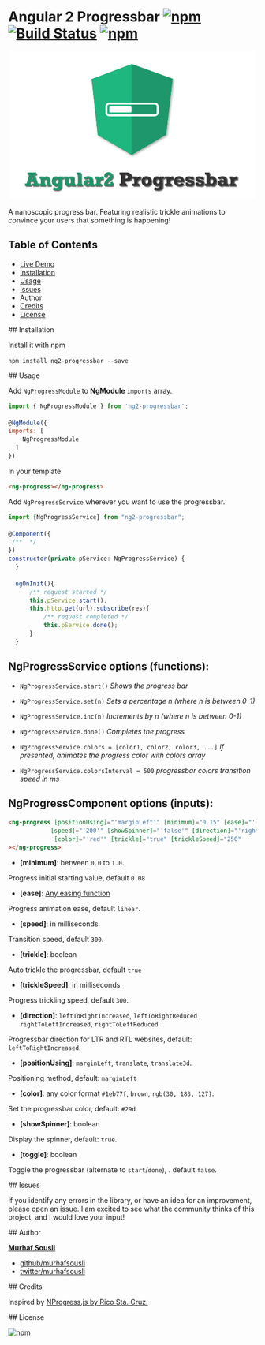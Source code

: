 
# Angular 2 Progressbar [![npm](https://img.shields.io/npm/v/ng2-progressbar.svg?maxAge=2592000?style=plastic)](https://www.npmjs.com/package/ng2-progressbar) [![Build Status](https://travis-ci.org/MurhafSousli/ng2-progressbar.svg?branch=master)](https://travis-ci.org/MurhafSousli/ng2-progressbar) [![npm](https://img.shields.io/npm/dt/ng2-progressbar.svg?maxAge=2592000?style=plastic)](https://www.npmjs.com/package/ng2-progressbar)


<p align="center"><img style="text-align: center;" src="/assets/cover.png?raw=true"></p>


A nanoscopic progress bar. Featuring realistic trickle animations to convince your users that something is happening!

## Table of Contents 
 
 - [Live Demo](https://MurhafSousli.github.io/ng2-progressbar)
 - [Installation](#installation)
 - [Usage](#usage) 
 - [Issues](#issues)    
 - [Author](#author)
 - [Credits](#credits)
 - [License](#license) 

<a name="installation"/>
## Installation

Install it with npm

`npm install ng2-progressbar --save`

<a name="usage"/>
## Usage

Add `NgProgressModule` to **NgModule** `imports` array.

```javascript
import { NgProgressModule } from 'ng2-progressbar';

@NgModule({
imports: [
    NgProgressModule
  ]
})
```

In your template

```html
<ng-progress></ng-progress>
```

Add `NgProgressService` wherever you want to use the progressbar.

```javascript
import {NgProgressService} from "ng2-progressbar";

@Component({
 /**  */ 
})
constructor(private pService: NgProgressService) {
  }
  
  ngOnInit(){
      /** request started */
      this.pService.start();
      this.http.get(url).subscribe(res){
          /** request completed */
          this.pService.done();
      }
  }
```

## NgProgressService options (functions):


 - `NgProgressService.start()` *Shows the progress bar*

 - `NgProgressService.set(n)`   *Sets a percentage n (where n is between 0-1)*

 - `NgProgressService.inc(n)`   *Increments by n (where n is between 0-1)*

 - `NgProgressService.done()`   *Completes the progress*
 
 - `NgProgressService.colors = [color1, color2, color3, ...]`   *if presented, animates the progress color with colors array*

 - `NgProgressService.colorsInterval = 500`   *progressbar colors transition speed in ms*
 

## NgProgressComponent options (inputs):

```html
<ng-progress [positionUsing]="'marginLeft'" [minimum]="0.15" [ease]="'linear'"
            [speed]="'200'" [showSpinner]="'false'" [direction]="'rightToLeftIncreased'"
             [color]="'red'" [trickle]="true" [trickleSpeed]="250"
></ng-progress>
```


 - **[minimum]**: between `0.0` to `1.0`.

  Progress initial starting value, default `0.08`

 - **[ease]**: [Any easing function](http://easings.net/)

  Progress animation ease, default `linear`.

 - **[speed]**: in milliseconds.

  Transition speed,  default `300`.

 - **[trickle]**: boolean

  Auto trickle the progressbar, default `true`

 - **[trickleSpeed]**: in milliseconds. 

  Progress trickling speed, default `300`.

 - **[direction]**:  `leftToRightIncreased`, `leftToRightReduced` , `rightToLeftIncreased`, `rightToLeftReduced`.

  Progressbar direction for LTR and RTL websites, default: `leftToRightIncreased`.

 - **[positionUsing]**: `marginLeft`, `translate`, `translate3d`.

  Positioning method, default: `marginLeft`

 - **[color]**: any color format `#1eb77f`, `brown`, `rgb(30, 183, 127)`.

  Set the progressbar color, default: `#29d`

 - **[showSpinner]**: boolean 

  Display the spinner, default: `true`.

 - **[toggle]**: boolean

  Toggle the progressbar (alternate to `start`/`done`), . default `false`.

<a name="issues"/>
## Issues

If you identify any errors in the library, or have an idea for an improvement, please open an [issue](https://github.com/MurhafSousli/ng2-wp-api/issues). I am excited to see what the community thinks of this project, and I would love your input!

<a name="author"/>
## Author

 **[Murhaf Sousli](http://murhafsousli.com)**

 - [github/murhafsousli](https://github.com/MurhafSousli)
 - [twitter/murhafsousli](https://twitter.com/MurhafSousli)
 
<a name="credit"/>
## Credits 

 Inspired by [NProgress.js by Rico Sta. Cruz.](https://github.com/rstacruz/nprogress)

<a name="license"/>
## License

[![npm](https://img.shields.io/npm/l/express.svg?maxAge=2592000)](/LICENSE)


